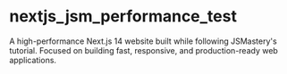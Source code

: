 # nextjs_jsm_performance_test
A high-performance Next.js 14 website built while following JSMastery's tutorial. Focused on building fast, responsive, and production-ready web applications.
